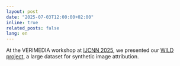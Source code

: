 ```yaml
---
layout: post
date: "2025-07-03T12:00:00+02:00"
inline: true
related_posts: false
lang: en
---
```


At the VERIMEDIA workshop at [IJCNN 2025](https://2025.ijcnn.org/), we presented our [WILD project](https://arxiv.org/abs/2504.19595), a large dataset for synthetic image attribution.
